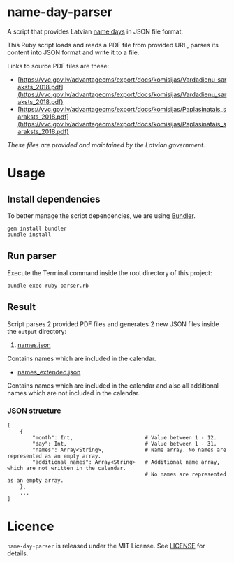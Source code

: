 # name-day-parser

A script that provides Latvian [name days](https://en.wikipedia.org/wiki/Name_day) in JSON file format.

This Ruby script loads and reads a PDF file from provided URL, parses its content into JSON format and write it to a file.

Links to source PDF files are these:
* [https://vvc.gov.lv/advantagecms/export/docs/komisijas/Vardadienu_saraksts_2018.pdf](https://vvc.gov.lv/advantagecms/export/docs/komisijas/Vardadienu_saraksts_2018.pdf)
* [https://vvc.gov.lv/advantagecms/export/docs/komisijas/Paplasinatais_saraksts_2018.pdf](https://vvc.gov.lv/advantagecms/export/docs/komisijas/Paplasinatais_saraksts_2018.pdf)

_These files are provided and maintained by the Latvian government._

# Usage

## Install dependencies

To better manage the script dependencies, we are using [Bundler](https://bundler.io).

```console
gem install bundler
bundle install
```

## Run parser

Execute the Terminal command inside the root directory of this project:

```console
bundle exec ruby parser.rb
```

## Result 

Script parses 2 provided PDF files and generates 2 new JSON files inside the `output` directory:

1. [names.json](./output/names.json)

Contains names which are included in the calendar.

* [names_extended.json](./output/names_extended.json)

Contains names which are included in the calendar and also all additional names which are not included in the calendar.

### JSON structure

```
[
    {
        "month": Int,                       # Value between 1 - 12.
        "day": Int,                         # Value between 1 - 31.
        "names": Array<String>,             # Name array. No names are represented as an empty array.
        "additional_names": Array<String>   # Additional name array, which are not written in the calendar. 
                                            # No names are represented as an empty array.
    },
    ...
]
```

# Licence

`name-day-parser` is released under the MIT License. See [LICENSE](LICENSE) for details.
